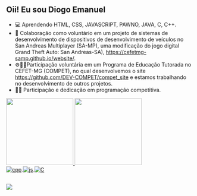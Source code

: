 ## Oii! Eu sou Diogo Emanuel

- 💻 Aprendendo HTML, CSS, JAVASCRIPT, PAWNO, JAVA, C, C++.
- 🚖 Colaboração como voluntário em um projeto de sistemas de desenvolvimento de dispositivos de desenvolvimento de veículos no San Andreas Multiplayer (SA-MP), uma modificação do jogo digital Grand Theft Auto: San Andreas-SA), https://cefetmg-samp.github.io/website/.
- ⚙💙💚Participação voluntária em um Programa de Educação Tutorada no CEFET-MG (COMPET), no qual desenvolvemos o site https://github.com/DEV-COMPET/compet_site e estamos trabalhando no desenvolvimento de outros projetos.
- 👨‍💻 Participação e dedicação em programação competitiva. 

<a href="https://github.com/diogodeas">
  <img height="180em" src="https://github-readme-stats.vercel.app/api?username=diogodeas&show_icons=true&theme=dracula&include_all_commits=true&count_private=true"/>
  <img height="180em" src="https://github-readme-stats.vercel.app/api/top-langs/?username=diogodeas&layout=compact&langs_count=7&theme=dracula"/>
</div>

<div style="display: inline_block">
  <img align="center" alt="cpp" src="https://img.shields.io/badge/C%2B%2B-00599C?style=for-the-badge&logo=c%2B%2B&logoColor=white" />
  <img align="center" alt="js" src="https://img.shields.io/badge/JavaScript-F7DF1E?style=for-the-badge&logo=javascript&logoColor=black" />
  <img align="center" alt="C" src="https://img.shields.io/badge/C-00599C?style=for-the-badge&logo=c&logoColor=white" />
</div>

##

<div> 
  <a href="https://www.linkedin.com/in/diogo-emanuel-antunes-santos-23579b221" target="_blank"><img src="https://img.shields.io/badge/LinkedIn-0077B5?style=for-the-badge&logo=linkedin&logoColor=white" target="_blank"></a> 
</div>
